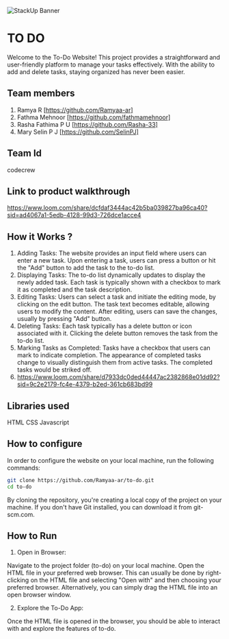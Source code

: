 ![StackUp Banner]([https://tinkerhub.frappe.cloud/files/stackup%20banner.jpeg])
# TO DO 
Welcome to the To-Do Website! This project provides a straightforward and user-friendly platform to manage your tasks effectively. With the ability to add and delete tasks, staying organized has never been easier.
## Team members
1. Ramya R [https://github.com/Ramyaa-ar]
2. Fathma Mehnoor [https://github.com/fathmamehnoor]
3. Rasha Fathima P U [https://github.com/Rasha-33]
4. Mary Selin P J [https://github.com/SelinPJ]
## Team Id
codecrew
## Link to product walkthrough
https://www.loom.com/share/dcfdaf3444ac42b5ba039827ba96ca40?sid=ad4067a1-5edb-4128-99d3-726dce1acce4
## How it Works ?
1. Adding Tasks:
The website provides an input field where users can enter a new task.
Upon entering a task, users can press a button or hit the "Add" button to add the task to the to-do list.
2. Displaying Tasks:
The to-do list dynamically updates to display the newly added task.
Each task is typically shown with a checkbox to mark it as completed and the task description.
3. Editing Tasks:
Users can select a task and initiate the editing mode, by clicking on the edit button.
The task text becomes editable, allowing users to modify the content.
After editing, users can save the changes, usually by pressing "Add" button.
4. Deleting Tasks:
Each task typically has a delete button or icon associated with it.
Clicking the delete button removes the task from the to-do list.
5. Marking Tasks as Completed:
Tasks have a checkbox that users can mark to indicate completion.
The appearance of completed tasks change to visually distinguish them from active tasks. The completed tasks would be striked off.
2. https://www.loom.com/share/d7933dc0ded44447ac2382868e01dd92?sid=9c2e2179-fc4e-4379-b2ed-361cb683bd99
## Libraries used
HTML
CSS
Javascript
## How to configure
In order to configure the website on your local machine, run the following commands:

```bash
git clone https://github.com/Ramyaa-ar/to-do.git
cd to-do
```

By cloning the repository, you're creating a local copy of the project on your machine. If you don't have Git installed, you can download it from git-scm.com.
## How to Run
1. Open in Browser:

Navigate to the project folder (to-do) on your local machine.
Open the HTML file in your preferred web browser.
This can usually be done by right-clicking on the HTML file and selecting "Open with" and then choosing your preferred browser. Alternatively, you can simply drag the HTML file into an open browser window.

2. Explore the To-Do App:

Once the HTML file is opened in the browser, you should be able to interact with and explore the features of to-do.